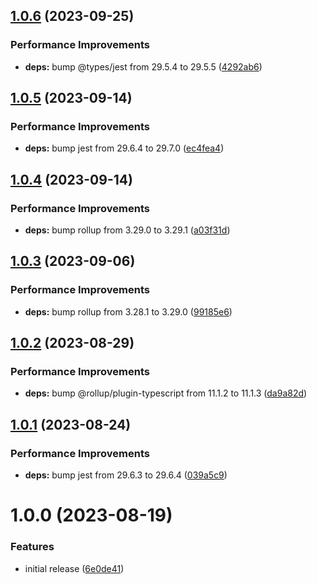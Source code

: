 ## [1.0.6](https://github.com/grandom-library/mt19937/compare/v1.0.5...v1.0.6) (2023-09-25)


### Performance Improvements

* **deps:** bump @types/jest from 29.5.4 to 29.5.5 ([4292ab6](https://github.com/grandom-library/mt19937/commit/4292ab677cadfb79b6f97be388d8288e7b2b4bc2))

## [1.0.5](https://github.com/grandom-library/mt19937/compare/v1.0.4...v1.0.5) (2023-09-14)


### Performance Improvements

* **deps:** bump jest from 29.6.4 to 29.7.0 ([ec4fea4](https://github.com/grandom-library/mt19937/commit/ec4fea47eb7305857b8250c5d6003480dcc176ce))

## [1.0.4](https://github.com/grandom-library/mt19937/compare/v1.0.3...v1.0.4) (2023-09-14)


### Performance Improvements

* **deps:** bump rollup from 3.29.0 to 3.29.1 ([a03f31d](https://github.com/grandom-library/mt19937/commit/a03f31d1894bb84cbc91ef192af624f58b5f9555))

## [1.0.3](https://github.com/grandom-library/mt19937/compare/v1.0.2...v1.0.3) (2023-09-06)


### Performance Improvements

* **deps:** bump rollup from 3.28.1 to 3.29.0 ([99185e6](https://github.com/grandom-library/mt19937/commit/99185e675f3614be0b3aa4fe25519769c670cf70))

## [1.0.2](https://github.com/grandom-library/mt19937/compare/v1.0.1...v1.0.2) (2023-08-29)


### Performance Improvements

* **deps:** bump @rollup/plugin-typescript from 11.1.2 to 11.1.3 ([da9a82d](https://github.com/grandom-library/mt19937/commit/da9a82d2df8195c2ddae4efe866e6127e7bfff0f))

## [1.0.1](https://github.com/grandom-library/mt19937/compare/v1.0.0...v1.0.1) (2023-08-24)


### Performance Improvements

* **deps:** bump jest from 29.6.3 to 29.6.4 ([039a5c9](https://github.com/grandom-library/mt19937/commit/039a5c9c89ad53814f05e1d39a3a5e0fac39f5f4))

# 1.0.0 (2023-08-19)


### Features

* initial release ([6e0de41](https://github.com/grandom-library/mt19937/commit/6e0de414acefbe38f5f8f3e093495cf9ca0817c9))
